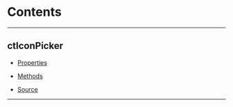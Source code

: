 # Contents #
--------

## ctIconPicker ##

* [Properties](http://devuna.github.io/ctIconPickerProperty)

* [Methods](http://devuna.github.io/ctIconPickerMethod)

* [Source](https://github.com/Devuna/Devuna-ctIconPicker)

----------


